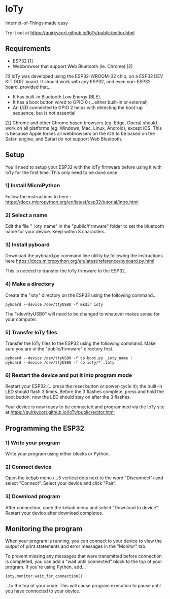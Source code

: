 # IoTy

Internet-of-Things made easy

Try it out at https://quirkycort.github.io/IoTy/public/editor.html

## Requirements

* ESP32 [1]
* Webbrowser that support Web Bluetooth (ie. Chrome) [2]

[1] IoTy was developed using the ESP32-WROOM-32 chip, on a ESP32 DEV KIT DOIT board.
It should work with any ESP32, and even non-ESP32 board, provided that...

* It has built-in Bluetooth Low Energy (BLE).
* It has a boot button wired to GPIO 0 (...either built-in or external)
* An LED connected to GPIO 2 helps with detecting the boot-up sequence, but is not essential

[2] Chrome and other Chrome based browsers (eg. Edge, Opera) should work on all platforms (eg. Windows, Mac, Linux, Android), except iOS.
This is because Apple forces all webbrowsers on the iOS to be based on the Safari engine, and Safari do not support Web Bluetooth.

## Setup

You'll need to setup your ESP32 with the IoTy firmware before using it with IoTy for the first time.
This only need to be done once.

### 1) Install MicroPython

Follow the instructions to here : https://docs.micropython.org/en/latest/esp32/tutorial/intro.html

### 2) Select a name

Edit the file "_ioty_name" in the "public/firmware" folder to set the bluetooth name for your device.
Keep within 8 characters.

### 3) Install pyboard

Download the pyboard.py command line utility by following the instructions here https://docs.micropython.org/en/latest/reference/pyboard.py.html

This is needed to transfer the IoTy firmware to the ESP32.

### 4) Make a directory

Create the "ioty" directory on the ESP32 using the following command...

```
pyboard --device /dev/ttyUSB0 -f mkdir ioty
```

The "/dev/ttyUSB0" will need to be changed to whatever makes sense for your computer.

### 5) Transfer IoTy files

Transfer the IoTy files to the ESP32 using the following command.
Make sure you are in the "public/firmware" directory first.

```
pyboard --device /dev/ttyUSB0 -f cp boot.py _ioty_name :
pyboard --device /dev/ttyUSB0 -f cp ioty/* :ioty
```

### 6) Restart the device and put it into program mode

Restart your ESP32 (...press the reset button or power-cycle it); the built-in LED should flash 3 times.
Before the 3 flashes complete, press and hold the boot button; now the LED should stay on after the 3 flashes.

Your device is now ready to be connected and programmed via the IoTy site at https://quirkycort.github.io/IoTy/public/editor.html

## Programming the ESP32

### 1) Write your program

Write your program using either blocks or Python.

### 2) Connect device

Open the kebab menu (...3 vertical dots next to the word "Disconnect") and select "Connect".
Select your device and click "Pair".

### 3) Download program

After connection, open the kebab menu and select "Download to device".
Restart your device after download completes.

## Monitoring the program

When your program is running, you can connect to your device to view the output of print statements and error messages in the "Monitor" tab.

To prevent missing any messages that were transmitted before connection is completed, you can add a "wait until connected" block to the top of your program.
If you're using Python, add...

```
ioty.monitor.wait_for_connection()
```

...to the top of your code.
This will cause program execution to pause until you have connected to your device.